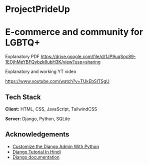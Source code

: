 # ProjectPrideUp
# E-commerce and community for LGBTQ+

Explanatory PDF
https://drive.google.com/file/d/1JP9uqSpc89-1EOjhMeYBFQybzk6ubH3K/view?usp=sharing

Explanatory and working YT video 

https://www.youtube.com/watch?v=TUkEbSITSgU

## Tech Stack

**Client:** HTML, CSS, JavaScript, TailwindCSS

**Server:** Django, Python, SQLite

  
## Acknowledgements

 - [Customize the Django Admin With Python](https://realpython.com/customize-django-admin-python/)
 - [Django Tutorial In Hindi](https://www.youtube.com/watch?v=JxzZxdht-XY)
 - [Django documentation](https://docs.djangoproject.com/en/4.0/)
